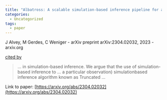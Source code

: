 ```yaml
---
title: "Albatross: A scalable simulation-based inference pipeline for analysing stellar streams in the Milky Way"
categories:
  - Uncategorized
tags:
  - paper
---
```

J Alvey, M Gerdes, C Weniger - arXiv preprint arXiv:2304.02032, 2023 - arxiv.org

[cited by](None) 

>… in simulation-based inference. We argue that the use of simulation-based inference to … a particular observation) simulationbased inference algorithm known as Truncated …

Link to paper: [https://arxiv.org/abs/2304.02032](https://arxiv.org/abs/2304.02032)
